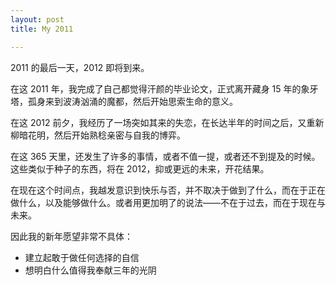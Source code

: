 ```yaml
---
layout: post  
title: My 2011

---
```


2011 的最后一天，2012 即将到来。

在这 2011 年，我完成了自己都觉得汗颜的毕业论文，正式离开藏身 15 年的象牙塔，孤身来到波涛汹涌的魔都，然后开始思索生命的意义。

在这 2012 前夕，我经历了一场突如其来的失恋，在长达半年的时间之后，又重新柳暗花明，然后开始熟稔亲密与自我的博弈。

在这 365 天里，还发生了许多的事情，或者不值一提，或者还不到提及的时候。这些类似于种子的东西，将在 2012，抑或更远的未来，开花结果。

在现在这个时间点，我越发意识到快乐与否，并不取决于做到了什么，而在于正在做什么，以及能够做什么。或者用更加明了的说法——不在于过去，而在于现在与未来。

因此我的新年愿望非常不具体：

- 建立起敢于做任何选择的自信
- 想明白什么值得我奉献三年的光阴
